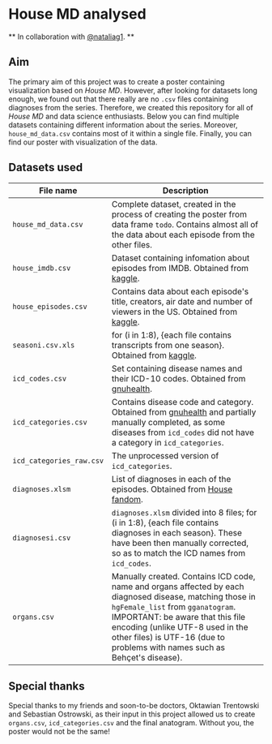 # House MD analysed
** In collaboration with [@nataliag1](https://github.com/nataliag1). **
## Aim
The primary aim of this project was to create a poster containing visualization based on *House MD*. However, after looking for datasets long enough, we found out that there really are no `.csv` files containing diagnoses from the series. 
Therefore, we created this repository for all of *House MD* and data science enthusiasts.
Below you can find multiple datasets containing different information about the series. Moreover, `house_md_data.csv` contains most of it within a single file. Finally, you can find our poster with visualization of the data.

## Datasets used
|File name|Description|
| --- | --- |
|`house_md_data.csv`|Complete dataset, created in the process of creating the poster from data frame `todo`. Contains almost all of the data about each episode from the other files.|
|`house_imdb.csv`| Dataset containing infomation about episodes from IMDB. Obtained from [kaggle](https://www.kaggle.com/code/bcruise/house-md-episodes-data-analysis).|
|`house_episodes.csv`|Contains data about each episode's title, creators, air date and number of viewers in the US. Obtained from [kaggle](https://www.kaggle.com/code/bcruise/house-md-episodes-data-analysis).|
|`seasoni.csv.xls`|for (i in 1:8), {each file contains transcripts from one season}. Obtained from  [kaggle](https://www.kaggle.com/datasets/kunalbhar/house-md-transcripts).|
|`icd_codes.csv`|Set containing disease names and their ICD-10 codes. Obtained from [gnuhealth](https://www.gnuhealth.org/download.html). |
|`icd_categories.csv`|Contains disease code and category. Obtained from [gnuhealth](https://www.gnuhealth.org/download.html) and partially manually completed, as some diseases from `icd_codes` did not have a category in `icd_categories`.|
|`icd_categories_raw.csv`| The unprocessed version of `icd_categories`.|
|`diagnoses.xlsm`| List of diagnoses in each of the episodes. Obtained from [House fandom](https://house.fandom.com/wiki/List_of_medical_diagnoses).|
|`diagnosesi.csv`| `diagnoses.xlsm` divided into 8 files; for (i in 1:8), {each file contains diagnoses in each season}. These have been then manually corrected, so as to match the ICD names from `icd_codes`.|
|`organs.csv`| Manually created. Contains ICD code, name and organs affected by each diagnosed disease, matching those in `hgFemale_list` from `gganatogram`. IMPORTANT: be aware that this file encoding (unlike UTF-8 used in the other files) is UTF-16 (due to problems with names such as Behçet's disease).|

## Special thanks 
Special thanks to my friends and soon-to-be doctors, Oktawian Trentowski and Sebastian Ostrowski, as their input in this project allowed us to create `organs.csv`, `icd_categories.csv` and the final anatogram. Without you, the poster would not be the same!
